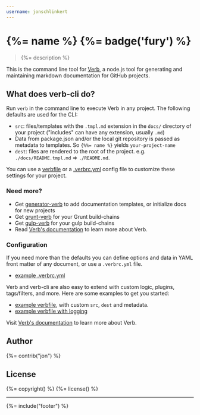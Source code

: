 ```yaml
---
username: jonschlinkert
---
```

# {%= name %} {%= badge('fury') %}

> {%= description %}

This is the command line tool for [Verb](https://github.com/assemble/verb), a node.js tool for generating and maintaining markdown documentation for GitHub projects.

## What does verb-cli do?

Run `verb` in the command line to execute Verb in any project. The following defaults are used for the CLI:

* `src`: files/templates with the `.tmpl.md` extension in the `docs/` directory of your project ("includes" can have any extension, usually `.md`)
* Data from package.json and/or the local git repository is passed as metadata to templates. So `{%%= name %}` yields `your-project-name`
* `dest`: files are rendered to the root of the project. e.g. `./docs/README.tmpl.md` => `./README.md`.

You can use a [verbfile](https://github.com/assemble/verb/DOCS.md#verbfile) or a [.verbrc.yml](https://github.com/assemble/verb/DOCS.md#verbfile) config file to customize these settings for your project.

### Need more?

* Get [generator-verb](https://github.com/assemble/generator-verb) to add documentation templates, or initialize docs for new projects
* Get [grunt-verb](https://github.com/assemble/grunt-verb) for your Grunt build-chains
* Get [gulp-verb](https://github.com/assemble/gulp-verb) for your gulp build-chains
* Read [Verb's documentation](https://github.com/assemble/verb/DOCS.md) to learn more about Verb.

### Configuration

If you need more than the defaults you can define options and data in YAML front matter of any document, or use a `.verbrc.yml` file.

* [example .verbrc.yml](https://gist.github.com/jonschlinkert/9686195)

Verb and verb-cli are also easy to extend with custom logic, plugins, tags/filters, and more. Here are some examples to get you started:

* [example verbfile](https://gist.github.com/jonschlinkert/9685280), with custom `src`, `dest` and metadata.
* [example verbfile with logging](https://gist.github.com/jonschlinkert/9685144)

Visit [Verb's documentation](https://github.com/assemble/verb/blob/master/DOCS.md) to learn more about Verb.

## Author
{%= contrib("jon") %}

## License
{%= copyright() %}
{%= license() %}

***

{%= include("footer") %}